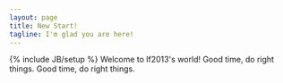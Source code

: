 ```yaml
---
layout: page
title: New Start!
tagline: I'm glad you are here!
---
```

{% include JB/setup %}
Welcome to lf2013's world!
Good time, do right things.
Good time, do right things.
